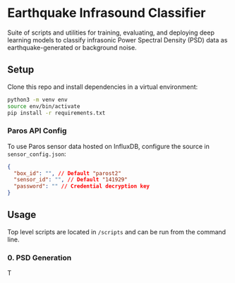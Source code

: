 # Earthquake Infrasound Classifier
Suite of scripts and utilities for training, evaluating, and deploying deep learning models to classify infrasonic Power Spectral Density (PSD) data as earthquake-generated or background noise.

## Setup
Clone this repo and install dependencies in a virtual environment:
```bash
python3 -m venv env
source env/bin/activate
pip install -r requirements.txt
```
### Paros API Config
To use Paros sensor data hosted on InfluxDB, configure the source in `sensor_config.json`:
```json
{
  "box_id": "", // Default "parost2"
  "sensor_id": "", // Default "141929"
  "password": "" // Credential decryption key
}
```

## Usage
Top level scripts are located in `/scripts` and can be run from the command line.

### 0. PSD Generation
T
```bash

```
